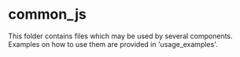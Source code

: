 common\_js
============
This folder contains files which may be used by several components. Examples on how to use them are provided in 'usage\_examples'.
